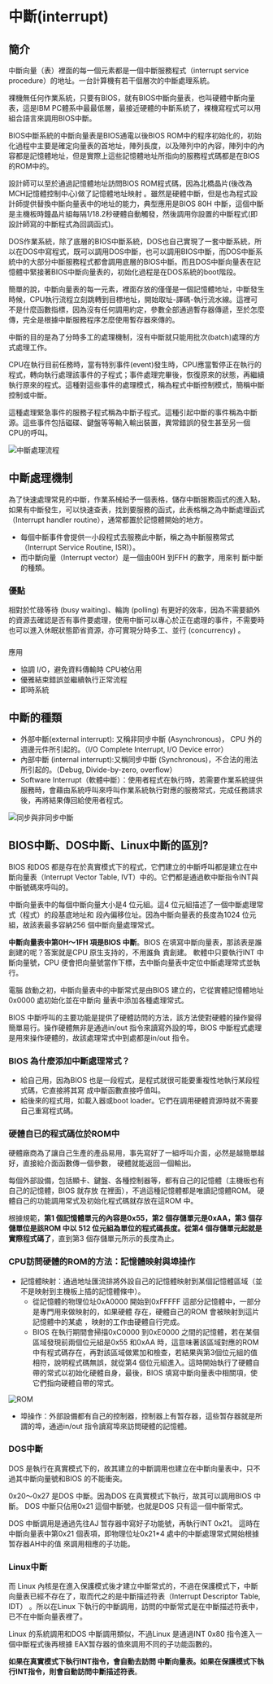 # 中斷\(interrupt\)

## 簡介

中斷向量（表）裡面的每一個元素都是一個中斷服務程式（interrupt service procedure）的地址。一台計算機有若干個層次的中斷處理系統。

裸機無任何作業系統，只要有BIOS，就有BIOS中斷向量表，也叫硬體中斷向量表，這是IBM PC體系中最最低層，最接近硬體的中斷系統了，裸機寫程式可以用組合語言來調用BIOS中斷。

BIOS中斷系統的中斷向量表是BIOS通電以後BIOS ROM中的程序初始化的，初始化過程中主要是確定向量表的首地址，陣列長度，以及陣列中的內容，陣列中的內容都是記憶體地址，但是實際上這些記憶體地址所指向的服務程式碼都是在BIOS的ROM中的。

設計師可以至於通過記憶體地址訪問BIOS ROM程式碼，因為北橋晶片\(後改為MCH記憶體控制中心\)做了記憶體地址映射 。雖然是硬體中斷，但是也為程式設計師提供替換中斷向量表中的地址的能力，典型應用是BIOS 80H 中斷，這個中斷是主機板時鐘晶片組每隔1/18.2秒硬體自動觸發，然後調用你設置的中斷程式\(即設計師寫的中斷程式為回調函式\)。

DOS作業系統，除了底層的BIOS中斷系統，DOS也自己實現了一套中斷系統，所以在DOS中寫程式，既可以調用DOS中斷，也可以調用BIOS中斷，而DOS中斷系統中的大部分中斷服務程式都會調用底層的BIOS中斷。而且DOS中斷向量表在記憶體中緊接著BIOS中斷向量表的，初始化過程是在DOS系統的boot階段。

簡單的說，中斷向量表的每一元素，裡面存放的僅僅是一個記憶體地址，中斷發生時候，CPU執行流程立刻跳轉到目標地址，開始取址-譯碼-執行流水線。這裡可不是什麼函數指標，因為沒有任何調用約定，參數全部通過暫存器傳遞，至於怎麼傳，完全是根據中斷服務程序怎麼使用暫存器來傳的。

中斷的目的是為了分時多工的處理機制，沒有中斷就只能用批次\(batch\)處理的方式處理工作。

CPU在執行目前任務時，當有特別事件\(event\)發生時，CPU應當暫停正在執行的程式，轉向執行處理該事件的子程式；事件處理完畢後，恢復原來的狀態，再繼續執行原來的程式。這種對這些事件的處理模式，稱為程式中斷控制模式，簡稱中斷控制或中斷。

這種處理緊急事件的服務子程式稱為中斷子程式。這種引起中斷的事件稱為中斷源。這些事件包括磁碟、鍵盤等等輸入輸出裝置，異常錯誤的發生甚至另一個CPU的呼叫。

![&#x4E2D;&#x65B7;&#x8655;&#x7406;&#x6D41;&#x7A0B;](../.gitbook/assets/interrput.png)

## 中斷處理機制

為了快速處理常見的中斷，作業系械給予一個表格，儲存中斷服務函式的進入點，如果有中斷發生，可以快速查表，找到要服務的函式，此表格稱之為中斷處理函式（Interrupt handler routine），通常都置於記憶體開始的地方。

* 每個中斷事件會提供一小段程式去服務此中斷，稱之為中斷服務常式（Interrupt Service Routine, ISR\)）。
* 而中斷向量（Interrupt vector）是一個由00H 到FFH 的數字，用來判 斷中斷的種類。

### 優點

相對於忙碌等待 \(busy waiting\)、輪詢 \(polling\) 有更好的效率，因為不需要額外的資源去確認是否有事件要處理，使用中斷可以專心於正在處理的事件，不需要時也可以進入休眠狀態節省資源，亦可實現分時多工、並行 \(concurrency\)。

### 應用

* 協調 I/O，避免資料傳輸時 CPU被佔用
* 優雅結束錯誤並繼續執行正常流程
* 即時系統

## 中斷的種類

* 外部中斷\(external interrupt\): 又稱非同步中斷 \(Asynchronous\)， CPU 外的週邊元件所引起的。（I/O Complete Interrupt, I/O Device error）
* 內部中斷 \(internal interrupt\):又稱同步中斷 \(Synchronous\)，不合法的用法所引起的。（Debug, Divide-by-zero, overflow）
* Software Interrupt（軟體中斷）：使用者程式在執行時，若需要作業系統提供服務時，會藉由系統呼叫來呼叫作業系統執行對應的服務常式，完成任務請求後，再將結果傳回給使用者程式。

![&#x540C;&#x6B65;&#x8207;&#x975E;&#x540C;&#x6B65;&#x4E2D;&#x65B7;](../.gitbook/assets/sync_async_interrupt.png)

## BIOS中斷、DOS中斷、Linux中斷的區別?

BIOS 和DOS 都是存在於真實模式下的程式，它們建立的中斷呼叫都是建立在中斷向量表（Interrupt Vector Table, IVT）中的。它們都是通過軟中斷指令INT與中斷號碼來呼叫的。

中斷向量表中的每個中斷向量大小是4 位元組。這4 位元組描述了一個中斷處理常式（程式）的段基底地址和段內偏移位址。因為中斷向量表的長度為1024 位元組，故該表最多容納256 個中斷向量處理常式。

**中斷向量表中第0H～1FH 項是BIOS 中斷**。BIOS 在填寫中斷向量表，那該表是誰創建的呢？答案就是CPU 原生支持的，不用誰負責創建。軟體中只要執行INT 中斷向量號，CPU 便會把向量號當作下標，去中斷向量表中定位中斷處理常式並執行。

電腦啟動之初，中斷向量表中的中斷常式是由BIOS 建立的，它從實體記憶體地址0x0000 處初始化並在中斷向量表中添加各種處理常式。

BIOS 中斷呼叫的主要功能是提供了硬體訪問的方法，該方法使對硬體的操作變得簡單易行。操作硬體無非是通過in/out 指令來讀寫外設的埠，BIOS 中斷程式處理是用來操作硬體的，故該處理常式中到處都是in/out 指令。

### BIOS 為什麼添加中斷處理常式？

* 給自己用，因為BIOS 也是一段程式，是程式就很可能要重複性地執行某段程式碼，它直接將其寫  成中斷函數直接呼值叫。
* 給後來的程式用，如載入器或boot loader。它們在調用硬體資源時就不需要自己重寫程式碼。

### 硬體自已的程式碼位於ROM中

硬體廠商為了讓自己生產的產品易用，事先寫好了一組呼叫介面，必然是越簡單越好，直接給介面函數傳一個參數，硬體就能返回一個輸出。

每個外部設備，包括顯卡、鍵盤、各種控制器等，都有自己的記憶體（主機板也有自己的記憶體，BIOS 就存放在裡面），不過這種記憶體都是唯讀記憶體ROM。硬體自己的功能調用常式及初始化程式碼就存放在這ROM中。

根據規範，**第1 個記憶體單元的內容是0x55，第2 個存儲單元是0xAA，第3 個存儲單位是該ROM 中以512 位元組為單位的程式碼長度。從第4 個存儲單元起就是實際程式碼了**，直到第3 個存儲單元所示的長度為止。

### CPU訪問硬體的ROM的方法：記憶體映射與埠操作

* 記憶體映射：通過地址匯流排將外設自己的記憶體映射到某個記憶體區域（並不是映射到主機板上插的記憶體條中）。
  * 從記憶體的物理位址0xA0000 開始到0xFFFFF 這部分記憶體中，一部分是專門用來做映射的，如果硬體    存在，硬體自己的ROM 會被映射到這片記憶體中的某處    ，映射的工作由硬體自行完成。
  * BIOS 在執行期間會掃描0xC0000 到0xE0000 之間的記憶體，若在某個區域發現前兩個位元組是0x55 和0xAA 時，這意味著該區域對應的ROM中有程式碼存在，再對該區域做累加和檢查，若結果與第3個位元組的值相符，說明程式碼無誤，就從第4 個位元組進入。這時開始執行了硬體自帶的常式以初始化硬體自身，最後，BIOS 填寫中斷向量表中相關項，使它們指向硬體自帶的常式。

![ROM](../.gitbook/assets/rom-min.png)

* 埠操作：外部設備都有自己的控制器，控制器上有暂存器，這些暂存器就是所謂的埠，通過in/out  指令讀寫埠來訪問硬體的記憶體。

### DOS中斷

DOS 是執行在真實模式下的，故其建立的中斷調用也建立在中斷向量表中，只不過其中斷向量號和BIOS的不能衝突。

0x20～0x27 是DOS 中斷。因為DOS 在真實模式下執行，故其可以調用BIOS 中斷。DOS 中斷只佔用0x21 這個中斷號，也就是DOS 只有這一個中斷常式。

DOS 中斷調用是通過先往AJ 暂存器中寫好子功能號，再執行INT 0x21。這時在中斷向量表中第0x21 個表項，即物理位址0x21\*4 處中的中斷處理常式開始根據暂存器AH中的值來調用相應的子功能。

### Linux中斷

而 Linux 內核是在進入保護模式後才建立中斷常式的，不過在保護模式下，中斷向量表已經不存在了，取而代之的是中斷描述符表（Interrupt Descriptor Table, IDT）。所以在Linux 下執行的中斷調用，訪問的中斷常式是在中斷描述符表中，已不在中斷向量表裡了。

Linux 的系統調用和DOS 中斷調用類似，不過Linux 是通過INT 0x80 指令進入一個中斷程式後再根據EAX暂存器的值來調用不同的子功能函數的。

**如果在真實模式下執行INT指令，會自動去訪問中斷向量表。如果在保護模式下執行INT指令，則會自動訪問中斷描述符表**。

